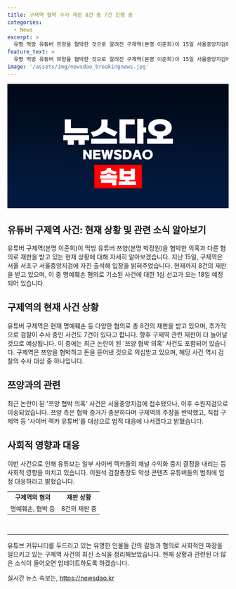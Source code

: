 ```yaml
---
title: 구제역 협박 수사 재판 8건 중 7건 진행 중
categories:
  - News
excerpt: >
  유명 먹방 유튜버 쯔양을 협박한 것으로 알려진 구제역(본명 이준희)이 15일 서울중앙지검에 자진 출석해 입장을 밝혔다. 그는 쯔양을 협박하고 8건의 재판을 받고 있으며, 검찰이 현재도 7건의 사건을 수사 중이다. 쯔양 측은 구제역을 상대로 법적 대응을 하겠다고 밝혀, 이번 사건이 큰 논란이 되자 유튜브 측은 일부 사이버 렉카들의 채널 수익화 중지 결정을 내렸으며, 이원석 검찰총장도 엄정 대응을 촉구했다.
feature_text: >
  유명 먹방 유튜버 쯔양을 협박한 것으로 알려진 구제역(본명 이준희)이 15일 서울중앙지검에 자진 출석해 입장을 밝혔다. 그는 쯔양을 협박하고 8건의 재판을 받고 있으며, 검찰이 현재도 7건의 사건을 수사 중이다. 쯔양 측은 구제역을 상대로 법적 대응을 하겠다고 밝혀, 이번 사건이 큰 논란이 되자 유튜브 측은 일부 사이버 렉카들의 채널 수익화 중지 결정을 내렸으며, 이원석 검찰총장도 엄정 대응을 촉구했다.
image: '/assets/img/newsdao_breakingnews.jpg'
---
```


<p><img src="/assets/img/newsdao_breakingnews.jpg" alt="bookingtag 속보" /></p>

<h2>유튜버 구제역 사건: 현재 상황 및 관련 소식 알아보기</h2>

<p data-ke-size="size16">유튜버 구제역(본명 이준희)이 먹방 유튜버 쯔양(본명 박정원)을 협박한 의혹과 다른 혐의로 재판을 받고 있는 현재 상황에 대해 자세히 알아보겠습니다. 지난 15일, 구제역은 서울 서초구 서울중앙지검에 자진 출석해 입장을 밝혀주었습니다. 현재까지 8건의 재판을 받고 있으며, 이 중 명예훼손 혐의로 기소된 사건에 대한 1심 선고가 오는 18일 예정되어 있습니다.</p>

<h2 data-ke-size="size26">구제역의 현재 사건 상황</h2>

<p data-ke-size="size16">유튜버 구제역은 현재 명예훼손 등 다양한 혐의로 총 8건의 재판을 받고 있으며, 추가적으로 검찰이 수사 중인 사건도 7건이 있다고 합니다. 향후 구제역 관련 재판이 더 늘어날 것으로 예상됩니다. 이 중에는 최근 논란이 된 '쯔양 협박 의혹' 사건도 포함되어 있습니다. 구제역은 쯔양을 협박하고 돈을 뜯어낸 것으로 의심받고 있으며, 해당 사건 역시 검찰의 수사 대상 중 하나입니다.</p>

<h2 data-ke-size="size26">쯔양과의 관련</h2>

<p data-ke-size="size16">최근 논란이 된 '쯔양 협박 의혹' 사건은 서울중앙지검에 접수됐으나, 이후 수원지검으로 이송되었습니다. 쯔양 측은 협박 증거가 충분하다며 구제역의 주장을 반박했고, 직접 구제역 등 '사이버 렉카 유튜버'를 대상으로 법적 대응에 나서겠다고 밝혔습니다.</p>

<h2 data-ke-size="size26">사회적 영향과 대응</h2>

<p data-ke-size="size16">이번 사건으로 인해 유튜브는 일부 사이버 렉카들의 채널 수익화 중지 결정을 내리는 등 사회적 영향을 미치고 있습니다. 이원석 검찰총장도 악성 콘텐츠 유튜버들의 범죄에 엄정 대응하라고 밝혔습니다.</p>

<table>
    <tr>
        <td style="text-align: center; height: 17px;"><b>구제역의 혐의</b></td>
        <td style="text-align: center; height: 17px;"><b>재판 상황</b></td>
    </tr>
    <tr>
        <td style="text-align: center; height: 17px;">명예훼손, 협박 등</td>
        <td style="text-align: center; height: 17px;">8건의 재판 중</td>
    </tr>
</table>

<p><br>
<hr></p>

<p data-ke-size="size16">유튜브 커뮤니티를 두드리고 있는 유명한 인물들 간의 갈등과 혐의로 사회적인 파장을 일으키고 있는 구제역 사건의 최신 소식을 정리해보았습니다. 현재 상황과 관련된 더 많은 소식이 들어오면 업데이트하도록 하겠습니다.</p>
실시간 뉴스 속보는, <a href="https://newsdao.kr" rel="dofollow">https://newsdao.kr</a>


